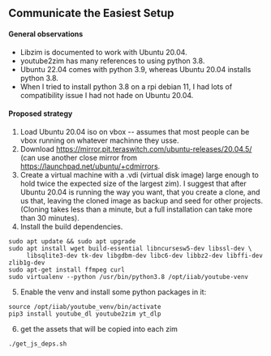 ## Communicate the Easiest Setup
#### General observations
* Libzim is documented to work with Ubuntu 20.04.
* youtube2zim has many references to using python 3.8.
* Ubuntu 22.04 comes with python 3.9, whereas Ubuntu 20.04 installs python 3.8.
* When I tried to install python 3.8 on a rpi debian 11, I had lots of compatibility issue I had not hade on Ubuntu 20.04.

#### Proposed strategy
1. Load Ubuntu 20.04 iso on vbox -- assumes that most people can be vbox running on whatever machinne they usse.
2. Download https://mirror.pit.teraswitch.com/ubuntu-releases/20.04.5/ (can use another close mirror from https://launchpad.net/ubuntu/+cdmirrors.
3. Create a virtual machine with a .vdi (virtual disk image) large enough to hold twice the expected size of the largest zim). I suggest that after Ubuntu 20.04 is running the way you want, that you create a clone, and us that, leaving the cloned image as backup and seed for other projects. (Cloning takes less than a minute, but a full installation can take more than 30 minutes).
4. Install the build dependencies.

```
sudo apt update && sudo apt upgrade
sudo apt install wget build-essential libncursesw5-dev libssl-dev \
     libsqlite3-dev tk-dev libgdbm-dev libc6-dev libbz2-dev libffi-dev zlib1g-dev
sudo apt-get install ffmpeg curl
sudo virtualenv --python /usr/bin/python3.8 /opt/iiab/youtube-venv
```
5. Enable the venv and install some python packages in it:
```
source /opt/iiab/youtube_venv/bin/activate
pip3 install youtube_dl youtube2zim yt_dlp
```
6. get the assets that will be copied into each zim
```
./get_js_deps.sh
```
